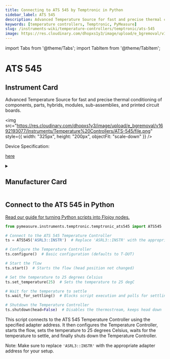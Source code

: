 ```yaml
---
title: Connecting to ATS 545 by Temptronic in Python
sidebar_label: ATS 545
description: Advanced Temperature Source for fast and precise thermal conditioning of components, parts, hybrids, modules, sub-assemblies, and printed circuit boards.
keywords: [temperature controllers, Temptronic, PyMeasure]
slug: /instruments-wiki/temperature-controllers/temptronic/ats-545
image: https://res.cloudinary.com/dhopxs1y3/image/upload/e_bgremoval/v1692193077/Instruments/Temperature%20Controllers/ATS-545/file.png
---
```


import Tabs from '@theme/Tabs';
import TabItem from '@theme/TabItem';

# ATS 545

## Instrument Card

<div className="flex my-2">

<div>

Advanced Temperature Source for fast and precise thermal conditioning of components, parts, hybrids, modules, sub-assemblies, and printed circuit boards.

</div>

<img src="https://res.cloudinary.com/dhopxs1y3/image/upload/e_bgremoval/v1692193077/Instruments/Temperature%20Controllers/ATS-545/file.png" style={{ width: "325px", height: "200px", objectFit: "scale-down" }} />

</div>

<div className="flex text-center">

<p>Device Specification: </p>

<a target="\_blank" href="https://maximinstruments.com/pdf_files/TEMPTRONIC_ATS_545M_Datasheet.pdf"> here</a>

</div>

<details style={{ marginTop: "15px"}}>
<summary><h2>Manufacturer Card</h2></summary>

<img src="https://res.cloudinary.com/dhopxs1y3/image/upload/v1692125985/Instruments/Vendor%20Logos/Temptronic.png" style={{ width: "100%", height: "170px",objectFit: "scale-down" }} />

**Temptronic** temperature forcing systems, are designed for testing and characterization of semiconductors, ICs, chips, electronics, and materials.

<ul>
  <li>Headquarters: USA</li>
  <li>Yearly Revenue (millions, USD): 19.0</li>
  <li>Company Website: <a href="https://www.intestthermal.com/temptronic">here</a></li>
</ul>
</details>

## Connect to the ATS 545 in Python

[Read our guide for turning Python scripts into Flojoy nodes.](https://docs.flojoy.ai/custom-nodes/creating-custom-node/)
<Tabs>
<TabItem value="PyMeasure" label="PyMeasure">


```python
from pymeasure.instruments.temptronic.temptronic_ats545 import ATS545

# Connect to the ATS 545 Temperature Controller
ts = ATS545('ASRL3::INSTR')  # Replace 'ASRL3::INSTR' with the appropriate adapter address

# Configure the Temperature Controller
ts.configure()  # Basic configuration (defaults to T-DUT)

# Start the flow
ts.start()  # Starts the flow (head position not changed)

# Set the temperature to 25 degrees Celsius
ts.set_temperature(25)  # Sets the temperature to 25 degC

# Wait for the temperature to settle
ts.wait_for_settling()  # Blocks script execution and polls for settling

# Shutdown the Temperature Controller
ts.shutdown(head=False)  # Disables the thermostream, keeps head down
```

This script connects to the ATS 545 Temperature Controller using the specified adapter address. It then configures the Temperature Controller, starts the flow, sets the temperature to 25 degrees Celsius, waits for the temperature to settle, and finally shuts down the Temperature Controller.

Note: Make sure to replace `'ASRL3::INSTR'` with the appropriate adapter address for your setup.

</TabItem>
</Tabs>